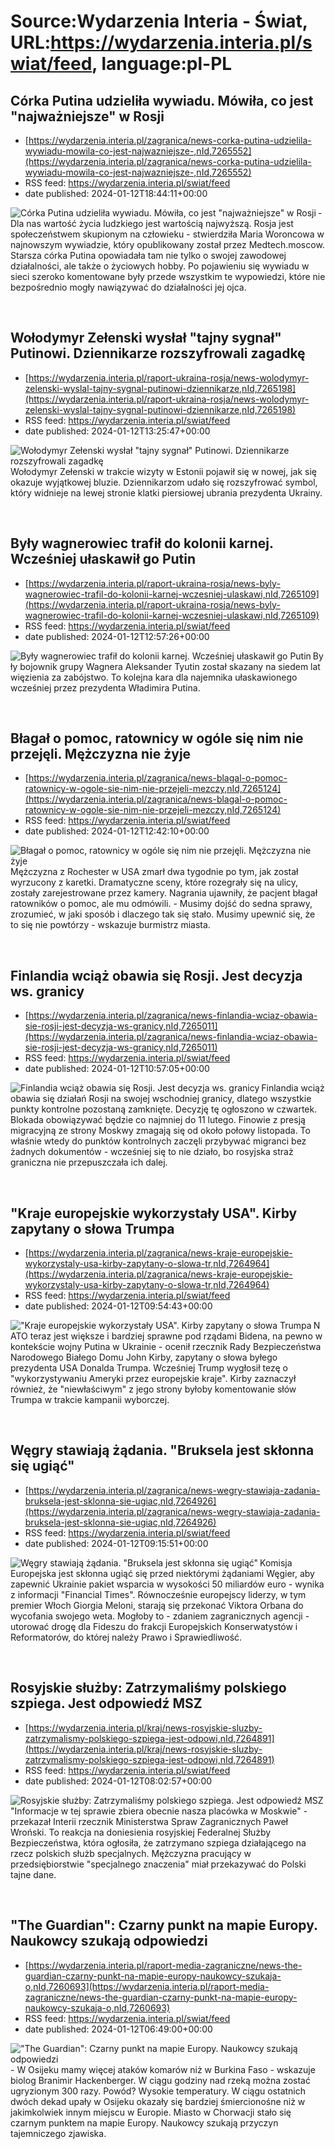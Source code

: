 # Source:Wydarzenia Interia - Świat, URL:https://wydarzenia.interia.pl/swiat/feed, language:pl-PL

## Córka Putina udzieliła wywiadu. Mówiła, co jest "najważniejsze" w Rosji
 - [https://wydarzenia.interia.pl/zagranica/news-corka-putina-udzielila-wywiadu-mowila-co-jest-najwazniejsze-,nId,7265552](https://wydarzenia.interia.pl/zagranica/news-corka-putina-udzielila-wywiadu-mowila-co-jest-najwazniejsze-,nId,7265552)
 - RSS feed: https://wydarzenia.interia.pl/swiat/feed
 - date published: 2024-01-12T18:44:11+00:00

<p><a href="https://wydarzenia.interia.pl/zagranica/news-corka-putina-udzielila-wywiadu-mowila-co-jest-najwazniejsze-,nId,7265552"><img align="left" alt="Córka Putina udzieliła wywiadu. Mówiła, co jest &quot;najważniejsze&quot; w Rosji" src="https://i.iplsc.com/corka-putina-udzielila-wywiadu-mowila-co-jest-najwazniejsze/000IDTHIM3H7KAPO-C321.jpg" /></a>- Dla nas wartość życia ludzkiego jest wartością najwyższą. Rosja jest społeczeństwem skupionym na człowieku - stwierdziła Maria Woroncowa w najnowszym wywiadzie, który opublikowany został przez Medtech.moscow. Starsza córka Putina opowiadała tam nie tylko o swojej zawodowej działalności, ale także o życiowych hobby. Po pojawieniu się wywiadu w sieci szeroko komentowane były przede wszystkim te wypowiedzi, które nie bezpośrednio mogły nawiązywać do działalności jej ojca.</p><br clear="all" />

## Wołodymyr Zełenski wysłał "tajny sygnał" Putinowi. Dziennikarze rozszyfrowali zagadkę
 - [https://wydarzenia.interia.pl/raport-ukraina-rosja/news-wolodymyr-zelenski-wyslal-tajny-sygnal-putinowi-dziennikarze,nId,7265198](https://wydarzenia.interia.pl/raport-ukraina-rosja/news-wolodymyr-zelenski-wyslal-tajny-sygnal-putinowi-dziennikarze,nId,7265198)
 - RSS feed: https://wydarzenia.interia.pl/swiat/feed
 - date published: 2024-01-12T13:25:47+00:00

<p><a href="https://wydarzenia.interia.pl/raport-ukraina-rosja/news-wolodymyr-zelenski-wyslal-tajny-sygnal-putinowi-dziennikarze,nId,7265198"><img align="left" alt="Wołodymyr Zełenski wysłał &quot;tajny sygnał&quot; Putinowi. Dziennikarze rozszyfrowali zagadkę" src="https://i.iplsc.com/wolodymyr-zelenski-wyslal-tajny-sygnal-putinowi-dziennikarze/000IDRZFKCYUC6SJ-C321.jpg" /></a>Wołodymyr Zełenski w trakcie wizyty w Estonii pojawił się w nowej, jak się okazuje wyjątkowej bluzie. Dziennikarzom udało się rozszyfrować symbol, który widnieje na lewej stronie klatki piersiowej ubrania prezydenta Ukrainy.</p><br clear="all" />

## Były wagnerowiec trafił do kolonii karnej. Wcześniej ułaskawił go Putin
 - [https://wydarzenia.interia.pl/raport-ukraina-rosja/news-byly-wagnerowiec-trafil-do-kolonii-karnej-wczesniej-ulaskawi,nId,7265109](https://wydarzenia.interia.pl/raport-ukraina-rosja/news-byly-wagnerowiec-trafil-do-kolonii-karnej-wczesniej-ulaskawi,nId,7265109)
 - RSS feed: https://wydarzenia.interia.pl/swiat/feed
 - date published: 2024-01-12T12:57:26+00:00

<p><a href="https://wydarzenia.interia.pl/raport-ukraina-rosja/news-byly-wagnerowiec-trafil-do-kolonii-karnej-wczesniej-ulaskawi,nId,7265109"><img align="left" alt="Były wagnerowiec trafił do kolonii karnej. Wcześniej ułaskawił go Putin" src="https://i.iplsc.com/byly-wagnerowiec-trafil-do-kolonii-karnej-wczesniej-ulaskawi/000IDRQAH8R4B74Y-C321.jpg" /></a>Były bojownik grupy Wagnera Aleksander Tyutin został skazany na siedem lat więzienia za zabójstwo. To kolejna kara dla najemnika ułaskawionego wcześniej przez prezydenta Władimira Putina.</p><br clear="all" />

## Błagał o pomoc, ratownicy w ogóle się nim nie przejęli. Mężczyzna nie żyje
 - [https://wydarzenia.interia.pl/zagranica/news-blagal-o-pomoc-ratownicy-w-ogole-sie-nim-nie-przejeli-mezczy,nId,7265124](https://wydarzenia.interia.pl/zagranica/news-blagal-o-pomoc-ratownicy-w-ogole-sie-nim-nie-przejeli-mezczy,nId,7265124)
 - RSS feed: https://wydarzenia.interia.pl/swiat/feed
 - date published: 2024-01-12T12:42:10+00:00

<p><a href="https://wydarzenia.interia.pl/zagranica/news-blagal-o-pomoc-ratownicy-w-ogole-sie-nim-nie-przejeli-mezczy,nId,7265124"><img align="left" alt="Błagał o pomoc, ratownicy w ogóle się nim nie przejęli. Mężczyzna nie żyje" src="https://i.iplsc.com/blagal-o-pomoc-ratownicy-w-ogole-sie-nim-nie-przejeli-mezczy/000IDR7P324DJLD4-C321.jpg" /></a>Mężczyzna z Rochester w USA zmarł dwa tygodnie po tym, jak został wyrzucony z karetki. Dramatyczne sceny, które rozegrały się na ulicy, zostały zarejestrowane przez kamery. Nagrania ujawniły, że pacjent błagał ratowników o pomoc, ale mu odmówili. -  Musimy dojść do sedna sprawy, zrozumieć, w jaki sposób i dlaczego tak się stało. Musimy upewnić się, że to się nie powtórzy - wskazuje burmistrz miasta.</p><br clear="all" />

## Finlandia wciąż obawia się Rosji. Jest decyzja ws. granicy
 - [https://wydarzenia.interia.pl/zagranica/news-finlandia-wciaz-obawia-sie-rosji-jest-decyzja-ws-granicy,nId,7265011](https://wydarzenia.interia.pl/zagranica/news-finlandia-wciaz-obawia-sie-rosji-jest-decyzja-ws-granicy,nId,7265011)
 - RSS feed: https://wydarzenia.interia.pl/swiat/feed
 - date published: 2024-01-12T10:57:05+00:00

<p><a href="https://wydarzenia.interia.pl/zagranica/news-finlandia-wciaz-obawia-sie-rosji-jest-decyzja-ws-granicy,nId,7265011"><img align="left" alt="Finlandia wciąż obawia się Rosji. Jest decyzja ws. granicy " src="https://i.iplsc.com/finlandia-wciaz-obawia-sie-rosji-jest-decyzja-ws-granicy/000IDPSKGQA79MDY-C321.jpg" /></a>Finlandia wciąż obawia się działań Rosji na swojej wschodniej granicy, dlatego wszystkie punkty kontrolne pozostaną zamknięte. Decyzję tę ogłoszono w czwartek. Blokada obowiązywać będzie co najmniej do 11 lutego. Finowie z presją migracyjną ze strony Moskwy zmagają się od około połowy listopada. To właśnie wtedy do punktów kontrolnych zaczęli przybywać migranci bez żadnych dokumentów - wcześniej się to nie działo, bo rosyjska straż graniczna nie przepuszczała ich dalej.</p><br clear="all" />

## "Kraje europejskie wykorzystały USA". Kirby zapytany o słowa Trumpa
 - [https://wydarzenia.interia.pl/zagranica/news-kraje-europejskie-wykorzystaly-usa-kirby-zapytany-o-slowa-tr,nId,7264964](https://wydarzenia.interia.pl/zagranica/news-kraje-europejskie-wykorzystaly-usa-kirby-zapytany-o-slowa-tr,nId,7264964)
 - RSS feed: https://wydarzenia.interia.pl/swiat/feed
 - date published: 2024-01-12T09:54:43+00:00

<p><a href="https://wydarzenia.interia.pl/zagranica/news-kraje-europejskie-wykorzystaly-usa-kirby-zapytany-o-slowa-tr,nId,7264964"><img align="left" alt="&quot;Kraje europejskie wykorzystały USA&quot;. Kirby zapytany o słowa Trumpa" src="https://i.iplsc.com/kraje-europejskie-wykorzystaly-usa-kirby-zapytany-o-slowa-tr/000IDOWXWJW1F36M-C321.jpg" /></a>NATO teraz jest większe i bardziej sprawne pod rządami Bidena, na pewno w kontekście wojny Putina w Ukrainie  - ocenił rzecznik Rady Bezpieczeństwa Narodowego Białego Domu John Kirby, zapytany o słowa byłego prezydenta USA Donalda Trumpa. Wcześniej Trump wygłosił tezę o &quot;wykorzystywaniu Ameryki przez europejskie kraje&quot;. Kirby zaznaczył również, że &quot;niewłaściwym&quot; z jego strony byłoby komentowanie słów Trumpa w trakcie kampanii wyborczej. </p><br clear="all" />

## Węgry stawiają żądania. "Bruksela jest skłonna się ugiąć"
 - [https://wydarzenia.interia.pl/zagranica/news-wegry-stawiaja-zadania-bruksela-jest-sklonna-sie-ugiac,nId,7264926](https://wydarzenia.interia.pl/zagranica/news-wegry-stawiaja-zadania-bruksela-jest-sklonna-sie-ugiac,nId,7264926)
 - RSS feed: https://wydarzenia.interia.pl/swiat/feed
 - date published: 2024-01-12T09:15:51+00:00

<p><a href="https://wydarzenia.interia.pl/zagranica/news-wegry-stawiaja-zadania-bruksela-jest-sklonna-sie-ugiac,nId,7264926"><img align="left" alt="Węgry stawiają żądania. &quot;Bruksela jest skłonna się ugiąć&quot;" src="https://i.iplsc.com/wegry-stawiaja-zadania-bruksela-jest-sklonna-sie-ugiac/000IDOSSBYXUGQA9-C321.jpg" /></a>Komisja Europejska jest skłonna ugiąć się przed niektórymi żądaniami Węgier, aby zapewnić Ukrainie pakiet wsparcia w wysokości 50 miliardów euro - wynika z informacji &quot;Financial Times&quot;. Równocześnie europejscy liderzy, w tym premier Włoch Giorgia Meloni, starają się przekonać Viktora Orbana do wycofania swojego weta. Mogłoby to - zdaniem zagranicznych agencji - utorować drogę dla Fideszu do frakcji Europejskich Konserwatystów i Reformatorów, do której należy Prawo i Sprawiedliwość.</p><br clear="all" />

## Rosyjskie służby: Zatrzymaliśmy polskiego szpiega. Jest odpowiedź MSZ
 - [https://wydarzenia.interia.pl/kraj/news-rosyjskie-sluzby-zatrzymalismy-polskiego-szpiega-jest-odpowi,nId,7264891](https://wydarzenia.interia.pl/kraj/news-rosyjskie-sluzby-zatrzymalismy-polskiego-szpiega-jest-odpowi,nId,7264891)
 - RSS feed: https://wydarzenia.interia.pl/swiat/feed
 - date published: 2024-01-12T08:02:57+00:00

<p><a href="https://wydarzenia.interia.pl/kraj/news-rosyjskie-sluzby-zatrzymalismy-polskiego-szpiega-jest-odpowi,nId,7264891"><img align="left" alt="Rosyjskie służby: Zatrzymaliśmy polskiego szpiega. Jest odpowiedź MSZ" src="https://i.iplsc.com/rosyjskie-sluzby-zatrzymalismy-polskiego-szpiega-jest-odpowi/000IDOS93YL3O6SI-C321.jpg" /></a>&quot;Informacje w tej sprawie zbiera obecnie nasza placówka w Moskwie&quot; - przekazał Interii rzecznik Ministerstwa Spraw Zagranicznych Paweł Wroński. To reakcja na doniesienia rosyjskiej Federalnej Służby Bezpieczeństwa, która ogłosiła, że zatrzymano szpiega działającego na rzecz polskich służb specjalnych. Mężczyzna pracujący w przedsiębiorstwie &quot;specjalnego znaczenia&quot; miał przekazywać do Polski tajne dane.</p><br clear="all" />

## "The Guardian": Czarny punkt na mapie Europy. Naukowcy szukają odpowiedzi
 - [https://wydarzenia.interia.pl/raport-media-zagraniczne/news-the-guardian-czarny-punkt-na-mapie-europy-naukowcy-szukaja-o,nId,7260693](https://wydarzenia.interia.pl/raport-media-zagraniczne/news-the-guardian-czarny-punkt-na-mapie-europy-naukowcy-szukaja-o,nId,7260693)
 - RSS feed: https://wydarzenia.interia.pl/swiat/feed
 - date published: 2024-01-12T06:49:00+00:00

<p><a href="https://wydarzenia.interia.pl/raport-media-zagraniczne/news-the-guardian-czarny-punkt-na-mapie-europy-naukowcy-szukaja-o,nId,7260693"><img align="left" alt="&quot;The Guardian&quot;: Czarny punkt na mapie Europy. Naukowcy szukają odpowiedzi" src="https://i.iplsc.com/the-guardian-czarny-punkt-na-mapie-europy-naukowcy-szukaja-o/000IDIFEJPXK2KPW-C321.jpg" /></a>- W Osijeku mamy więcej ataków komarów niż w Burkina Faso - wskazuje biolog Branimir Hackenberger. W ciągu godziny nad rzeką można zostać ugryzionym 300 razy. Powód? Wysokie temperatury. W ciągu ostatnich dwóch dekad upały w Osijeku okazały się bardziej śmiercionośne niż w jakimkolwiek innym miejscu w Europie. Miasto w Chorwacji stało się czarnym punktem na mapie Europy. Naukowcy szukają przyczyn tajemniczego zjawiska. </p><br clear="all" />

